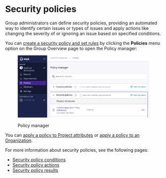 # Security policies

Group administrators can define security policies, providing an automated way to identify certain issues or types of issues and apply actions like changing the severity of or ignoring an issue based on specified conditions.

You can [create a security policy and set rules](how-to-create-a-security-policy-and-set-rules.md) by clicking the **Policies** menu option on the Group Overview page to open the Policy manager:

<figure><img src="../../../.gitbook/assets/Screenshot 2023-03-30 at 10.05.27.png" alt="Policy manager"><figcaption><p>Policy manager</p></figcaption></figure>

You can [apply a policy to Project attributes](../assign-policies-to-projects.md) or [apply a policy to an Organization](../assign-a-policy-to-an-organization.md).

For more information about security policies, see the following pages:

* [Security policy conditions](security-policies-conditions.md)
* [Security policy actions](security-policy-actions.md)
* [Security policy results](security-policy-results.md)
